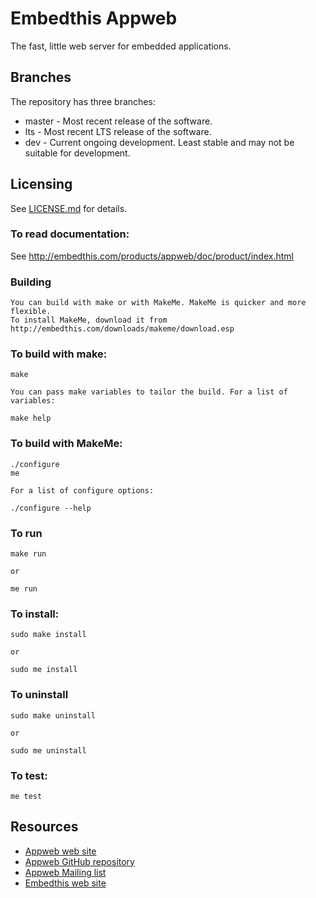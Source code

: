 Embedthis Appweb
===

The fast, little web server for embedded applications. 

Branches
---
The repository has three branches:

* master - Most recent release of the software.
* lts - Most recent LTS release of the software.
* dev - Current ongoing development. Least stable and may not be suitable for development.
 
Licensing
---
See [LICENSE.md](LICENSE.md) for details.

### To read documentation:

  See http://embedthis.com/products/appweb/doc/product/index.html

### Building
    You can build with make or with MakeMe. MakeMe is quicker and more flexible.
    To install MakeMe, download it from http://embedthis.com/downloads/makeme/download.esp

### To build with make:

    make

    You can pass make variables to tailor the build. For a list of variables:

	make help

### To build with MakeMe:

    ./configure
    me

	For a list of configure options:

	./configure --help

### To run

	make run

    or

    me run

### To install:

    sudo make install

	or 

    sudo me install

### To uninstall

    sudo make uninstall

	or 

    sudo me uninstall

### To test:

    me test

Resources
---
  - [Appweb web site](http://appwebserver.org/)
  - [Appweb GitHub repository](http://github.com/embedthis/appweb-4)
  - [Appweb Mailing list](http://groups.google.com/groups/appweb)
  - [Embedthis web site](http://embedthis.com/)

